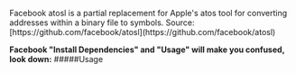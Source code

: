<p>Facebook atosl is a partial replacement for Apple's atos tool for converting addresses within a binary file to symbols. Source:[https://github.com/facebook/atosl](https://github.com/facebook/atosl)<p>

**Facebook "Install Dependencies" and "Usage" will make you confused, look down:**
#####Usage

	
          
